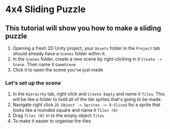 # 4x4 Sliding Puzzle
## This tutorial will show you how to make a sliding puzzle
1. Opening a fresh 2D Unity project, your `Assets` folder in the `Project` tab should already have a `Scenes` folder within it.
2. In the `Scenes` folder, create a new scene  by right-clicking in it `Create -> Scene`. Then name it `GameScene` 
3. Click it to open the scene you've just made
### Let's set up the scene
1. In the `Hieracrhy` tab, right click and `Create Empty` and name it `Tiles`. This will be like a folder to hold all of the tile sprites that's going to be made.
2.  Navigate right click `2D Object -> Sprites -> 9-Sliced` for a sprite that looks like a rounded square and name it `Tiles (0)`
3.  Drag `Tiles (0)` in to the empty object `Tiles`
4.  To make it easier to organise the tiles
   
